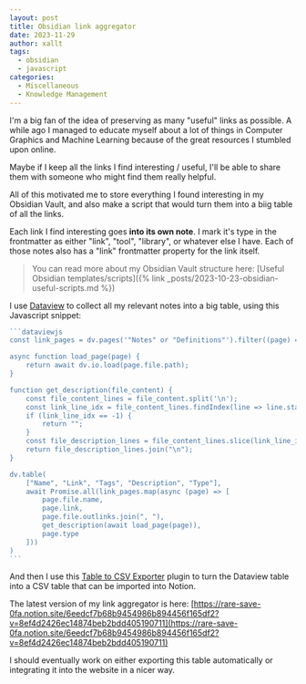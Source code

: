 ```yaml
---
layout: post
title: Obsidian link aggregator
date: 2023-11-29
author: xallt
tags:
  - obsidian
  - javascript
categories:
  - Miscellaneous
  - Knowledge Management
---
```

I'm a big fan of the idea of preserving as many "useful" links as possible. A while ago I managed to educate myself about a lot of things in Computer Graphics and Machine Learning because of the great resources I stumbled upon online. 

Maybe if I keep all the links I find interesting / useful, I'll be able to share them with someone who might find them really helpful.

All of this motivated me to store everything I found interesting in my Obsidian Vault, and also make a script that would turn them into a biig table of all the links.

Each link I find interesting goes **into its own note**. I mark it's type in the frontmatter as either "link", "tool", "library", or whatever else I have. Each of those notes also has a "link" frontmatter property for the link itself.

> You can read more about my Obsidian Vault structure here: [Useful Obsidian templates/scripts]({% link _posts/2023-10-23-obsidian-useful-scripts.md %})

I use [Dataview](https://blacksmithgu.github.io/obsidian-dataview/) to collect all my relevant notes into a big table, using this Javascript snippet:

````javascript
```dataviewjs
const link_pages = dv.pages('"Notes" or "Definitions"').filter((page) => (page.type == "link" | page.type == "tool"));

async function load_page(page) {
	return await dv.io.load(page.file.path);
}

function get_description(file_content) {
	const file_content_lines = file_content.split('\n');
	const link_line_idx = file_content_lines.findIndex(line => line.startsWith("## Link: "));
	if (link_line_idx == -1) {
		return "";
	}
	const file_description_lines = file_content_lines.slice(link_line_idx + 1);
	return file_description_lines.join("\n");
}

dv.table(
	["Name", "Link", "Tags", "Description", "Type"],
	await Promise.all(link_pages.map(async (page) => [
		page.file.name,
		page.link,
		page.file.outlinks.join(", "),
		get_description(await load_page(page)),
		page.type
	]))
)
```
````

And then I use this [Table to CSV Exporter](https://github.com/metawops/obsidian-table-to-csv-export) plugin to turn the Dataview table into a CSV table that can be imported into Notion.

The latest version of my link aggregator is here: [https://rare-save-0fa.notion.site/6eedcf7b68b9454986b894456f165df2?v=8ef4d2426ec14874beb2bdd405190711](https://rare-save-0fa.notion.site/6eedcf7b68b9454986b894456f165df2?v=8ef4d2426ec14874beb2bdd405190711)

I should eventually work on either exporting this table automatically or integrating it into the website in a nicer way.